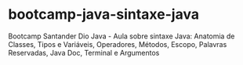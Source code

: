 # bootcamp-java-sintaxe-java
Bootcamp Santander Dio Java - Aula sobre sintaxe Java: Anatomia de Classes, Tipos e Variáveis, Operadores, Métodos, Escopo, Palavras Reservadas, Java Doc, Terminal e Argumentos
